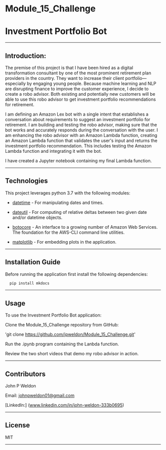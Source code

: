 # Module_15_Challenge

# Investment Portfolio Bot

---

## Introduction:

The premise of this project is that I have been hired as a digital transformation consultant by one of the most prominent retirement plan providers in the country. They want to increase their client portfolio—especially by engaging young people. Because machine learning and NLP are disrupting finance to improve the customer experience, I decide to create a robo advisor. Both existing and potentially new customers will be able to use this robo advisor to get investment portfolio recommendations for retirement.

I am defining an Amazon Lex bot with a single intent that establishes a conversation about requirements to suggest an investment portfolio for retirement. I am building and testing the robo advisor, making sure that the bot works and accurately responds during the conversation with the user. I am enhancing the robo advisor with an Amazon Lambda function, creating an Amazon Lambda function that validates the user's input and returns the investment portfolio recommendation. This includes testing the Amazon Lambda function and integrating it with the bot.

I have created a Jupyter notebook containing my final Lambda function.

---

## Technologies

This project leverages python 3.7 with the following modules:

* [datetime](https://docs.python.org/3/library/datetime.html) - For manipulating dates and times.

* [dateutil](https://pypi.org/project/python-dateutil/) - For computing of relative deltas between two given date and/or datetime objects.

* [botocore](https://botocore.amazonaws.com/v1/documentation/api/latest/index.html) - An interface to a growing number of Amazon Web Services. The foundation for the AWS-CLI command line utilities.

* [matplotlib](https://matplotlib.org/stable/users/index.html) - For embedding plots in the application.

---

## Installation Guide

Before running the application first install the following dependencies:

```python
  pip install mkdocs
```

---

## Usage

To use the Investment Portfolio Bot application:

Clone the Module_15_Challenge repository from GitHub:

'git clone https://github.com/jpweldon/Module_15_Challenge.git'

Run the .ipynb program containing the Lanbda function.

Review the two short videos that demo my robo advisor in action.

---

## Contributors

John P Weldon

Email: johnpweldon01@gmail.com

[LinkedIn:] (www.linkedin.com/in/john-weldon-333b0695)

---

## License

MIT

---